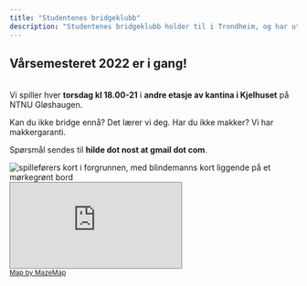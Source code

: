 ```yaml
---
title: "Studentenes bridgeklubb"
description: "Studentenes bridgeklubb holder til i Trondheim, og har utspring fra NTNU. Vi holder bridgekurs minst én gang hvert år."
---
```

<h2>Vårsemesteret 2022 er i gang!</h2>
<br />
Vi spiller hver <strong>torsdag kl 18.00-21</strong> i <strong>andre etasje av kantina i Kjelhuset</strong> på NTNU Gløshaugen.

Kan du ikke bridge ennå? Det lærer vi deg.
Har du ikke makker? Vi har makkergaranti.

Spørsmål sendes til <strong>hilde dot nost at gmail dot com</strong>.

<img alt="spilleførers kort i forgrunnen, med blindemanns kort liggende på et mørkegrønt bord" src="/images/spilleforer.jpg" class="img-fluid" />


<div class="embed-responsive embed-responsive-4by3 w-50 d-block mx-auto">
<iframe class="embed-responsive-item" scrolling="no" marginheight="0" marginwidth="0" src="https://use.mazemap.com/embed.html#v=1&zlevel=2&center=10.404091,63.418748&zoom=18&campusid=1&sharepoitype=poi&sharepoi=34617&utm_medium=iframe" style="border: 1px solid grey" allow="geolocation"></iframe><br/><small><a href="https://www.mazemap.com/">Map by MazeMap</a></small> 
</div>

